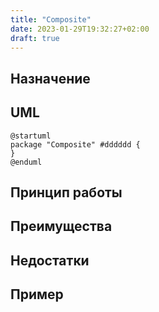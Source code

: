 ```yaml
---
title: "Composite"
date: 2023-01-29T19:32:27+02:00
draft: true
---
```


## Назначение

## UML

```plantuml
@startuml
package "Composite" #dddddd {
}
@enduml
```

## Принцип работы

## Преимущества

## Недостатки

## Пример

```java

```
